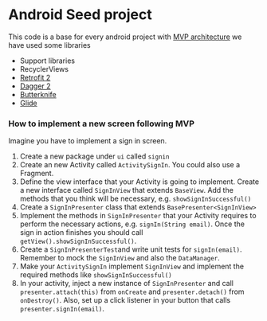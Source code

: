 # Android Seed project #

This code is a base for every android project with [MVP architecture](https://en.wikipedia.org/wiki/Model%E2%80%93view%E2%80%93presenter)
we have used some libraries
- Support libraries
- RecyclerViews
- [Retrofit 2](http://square.github.io/retrofit/)
- [Dagger 2](http://google.github.io/dagger/)
- [Butterknife](https://github.com/JakeWharton/butterknife)
- [Glide](https://github.com/bumptech/glide)

### How to implement a new screen following MVP

Imagine you have to implement a sign in screen.

1. Create a new package under `ui` called `signin`
2. Create an new Activity called `ActivitySignIn`. You could also use a Fragment.
3. Define the view interface that your Activity is going to implement. Create a new interface called `SignInView` that extends `BaseView`. Add the methods that you think will be necessary, e.g. `showSignInSuccessful()`
4. Create a `SignInPresenter` class that extends `BasePresenter<SignInView>`
5. Implement the methods in `SignInPresenter` that your Activity requires to perform the necessary actions, e.g. `signIn(String email)`. Once the sign in action finishes you should call `getView().showSignInSuccessful()`.
6. Create a `SignInPresenterTest`and write unit tests for `signIn(email)`. Remember to mock the  `SignInView` and also the `DataManager`.
7. Make your  `ActivitySignIn` implement `SignInView` and implement the required methods like `showSignInSuccessful()`
8. In your activity, inject a new instance of `SignInPresenter` and call `presenter.attach(this)` from `onCreate` and `presenter.detach()` from `onDestroy()`. Also, set up a click listener in your button that calls `presenter.signIn(email)`.